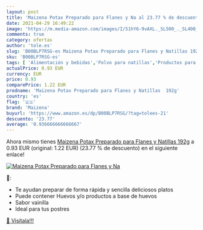 ```yaml
---
layout: post
title: 'Maizena Potax Preparado para Flanes y Na al 23.77 % de descuento'
date: 2021-04-29 16:49:22
image: 'https://m.media-amazon.com/images/I/51hY6-9vAXL._SL500_._SL400_.jpg'
comments: true
category: ofertas
author: 'tole.es'
slug: 'B00BLP7RSG-es Maizena Potax Preparado para Flanes y Natillas 192g'
sku: 'B00BLP7RSG-es'
tags: [ 'Alimentación y bebidas','Polvo para natillas','Productos para cocina y repostería','maizena', ]
actualPrice: 0.93 EUR
currency: EUR
price: 0.93
comparePrice: 1.22 EUR
prodname: 'Maizena Potax Preparado para Flanes y Natillas  192g'
country: 'es'
flag: '🇪🇸'
brand: 'Maizena'
buyurl: 'https://www.amazon.es/dp/B00BLP7RSG/?tag=tolees-21'
descuento: '23.77'
average: '0.936666666666667'
---
```


Ahora mismo tienes [Maizena Potax Preparado para Flanes y Natillas  192g](https://www.amazon.es/dp/B00BLP7RSG/?tag=tolees-21) a 0.93 EUR (original: 1.22 EUR) (23.77 %  de descuento) en el siguiente enlace!

[![Maizena Potax Preparado para Flanes y Na](https://m.media-amazon.com/images/I/51hY6-9vAXL._SL500_._SL400_.jpg)](https://www.amazon.es/dp/B00BLP7RSG/?tag=tolees-21)

🔎:

- Te ayudan preparar de forma rápida y sencilla deliciosos platos
- Puede contener Huevos y/o productos a base de huevos
- Sabor vainilla
- Ideal para tus postres

[🛒 Visítala!!!](https://www.amazon.es/dp/B00BLP7RSG/?tag=tolees-21)
